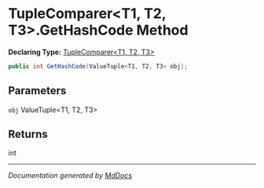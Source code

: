 ﻿# TupleComparer\<T1, T2, T3\>.GetHashCode Method

**Declaring Type:** [TupleComparer\<T1, T2, T3\>](../index.md)

```csharp
public int GetHashCode(ValueTuple<T1, T2, T3> obj);
```

## Parameters

`obj`  ValueTuple\<T1, T2, T3\>

## Returns

int

___

*Documentation generated by [MdDocs](https://github.com/ap0llo/mddocs)*
